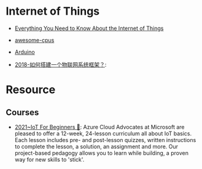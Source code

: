 # Internet of Things

- [Everything You Need to Know About the Internet of Things](https://hackernoon.com/everything-you-need-to-know-about-the-internet-of-things-ce815339c9f9#.vxxcwu3x6)

- [awesome-cpus](https://github.com/larsbrinkhoff/awesome-cpus/)

- [Arduino](https://www.arduino.cc/)

- [2018-如何搭建一个物联网系统框架？](https://mp.weixin.qq.com/s/ByUXVhy9jhYpVWGVrtRPZQ):

# Resource

## Courses

- [2021~IoT For Beginners 🎥](https://github.com/microsoft/IoT-For-Beginners): Azure Cloud Advocates at Microsoft are pleased to offer a 12-week, 24-lesson curriculum all about IoT basics. Each lesson includes pre- and post-lesson quizzes, written instructions to complete the lesson, a solution, an assignment and more. Our project-based pedagogy allows you to learn while building, a proven way for new skills to 'stick'.
